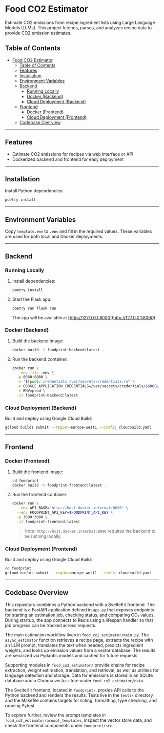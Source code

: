 # Food CO2 Estimator

Estimate CO2 emissions from recipe ingredient lists using Large Language Models (LLMs). This project fetches, parses, and analyzes recipe data to provide CO2 emission estimates.

## Table of Contents

- [Food CO2 Estimator](#food-co2-estimator)
  - [Table of Contents](#table-of-contents)
  - [Features](#features)
  - [Installation](#installation)
  - [Environment Variables](#environment-variables)
  - [Backend](#backend)
    - [Running Locally](#running-locally)
    - [Docker (Backend)](#docker-backend)
    - [Cloud Deployment (Backend)](#cloud-deployment-backend)
  - [Frontend](#frontend)
    - [Docker (Frontend)](#docker-frontend)
    - [Cloud Deployment (Frontend)](#cloud-deployment-frontend)
  - [Codebase Overview](#codebase-overview)

---

## Features

- Estimate CO2 emissions for recipes via web interface or API
- Dockerized backend and frontend for easy deployment

---

## Installation

Install Python dependencies:

```bash
poetry install
```

---

## Environment Variables

Copy `template.env` to `.env` and fill in the required values. These variables are used for both local and Docker deployments.

---

## Backend

### Running Locally

1. Install dependencies:
    ```bash
    poetry install
    ```
2. Start the Flask app:
    ```bash
    poetry run flask run
    ```
   The app will be available at [http://127.0.0.1:8000](http://127.0.0.1:8000).

### Docker (Backend)

1. Build the backend image:
    ```bash
    docker build -t foodprint-backend:latest .
    ```
2. Run the backend container:
    ```bash
    docker run \
      --env-file .env \
      -p 8080:8080 \
      -v "$(pwd)/.credentials:/var/secrets/credentials:ro" \
      -e GOOGLE_APPLICATION_CREDENTIALS=/var/secrets/credentials/$GOOGLE_APPLICATION_CREDENTIALS_FILENAME \
      -e ENV=prod \
      -it foodprint-backend:latest
    ```

### Cloud Deployment (Backend)

Build and deploy using Google Cloud Build:
```bash
gcloud builds submit --region=europe-west1 --config cloudbuild.yaml 
```

---

## Frontend

### Docker (Frontend)

1. Build the frontend image:
    ```bash
    cd foodprint
    docker build -t foodprint-frontend:latest .
    ```
2. Run the frontend container:
    ```bash
    docker run \
      --env API_BASE="http://host.docker.internal:8000" \
      --env FOODPRINT_API_KEY=$FOODPRINT_API_KEY \
      -p 3000:3000 \
      -it foodprint-frontend:latest
    ```
   > Note: `http://host.docker.internal:8000` requires the backend to be running locally.

### Cloud Deployment (Frontend)

Build and deploy using Google Cloud Build:
```bash
cd foodprint
gcloud builds submit --region=europe-west1 --config cloudbuild.yaml
```

---

## Codebase Overview

This repository combines a Python backend with a SvelteKit frontend. The backend
is a FastAPI application defined in `app.py` that exposes endpoints for starting
an estimation job, checking status, and comparing CO₂ values. During startup,
the app connects to Redis using a lifespan handler so that job progress can be
tracked across requests.

The main estimation workflow lives in `food_co2_estimator/main.py`. The
`async_estimator` function retrieves a recipe page, extracts the recipe with an
LLM prompt, translates the text when needed, predicts ingredient weights, and
looks up emission values from a vector database. The results are serialized via
Pydantic models and cached for future requests.

Supporting modules in `food_co2_estimator/` provide chains for recipe
extraction, weight estimation, translation, and retrieval, as well as utilities
for language detection and storage. Data for emissions is stored in an SQLite
database and a Chroma vector store under `food_co2_estimator/data`.

The SvelteKit frontend, located in `foodprint/`, proxies API calls to the Python
backend and renders the results. Tests live in the `tests/` directory and the
Makefile contains targets for linting, formatting, type checking, and running
Pytest.

To explore further, review the prompt templates in
`food_co2_estimator/prompt_templates`, inspect the vector store data, and check
the frontend components under `foodprint/src`.





